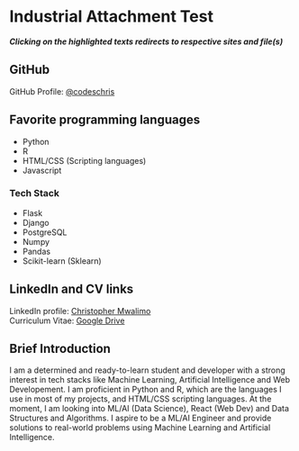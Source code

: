 # Industrial Attachment Test

***Clicking on the highlighted texts redirects to respective sites and file(s)***

## GitHub

GitHub Profile: [@codeschris](https://github.com/codeschris)

## Favorite programming languages

- Python
- R
- HTML/CSS (Scripting languages)
- Javascript

### Tech Stack

- Flask
- Django
- PostgreSQL
- Numpy
- Pandas
- Scikit-learn (Sklearn)

## LinkedIn and CV links

LinkedIn profile: [Christopher Mwalimo](https://www.linkedin.com/in/christopher-mlolwa/)</br>
Curriculum Vitae: [Google Drive](https://docs.google.com/document/d/17ycBOoIj6N5Hpe5B10atjteTPKtMDMMC/edit?usp=sharing&ouid=118314919982325880573&rtpof=true&sd=true)

## Brief Introduction

I am a determined and ready-to-learn student and developer with a strong interest in tech stacks like Machine Learning, Artificial Intelligence and Web Developement. I am proficient in Python and R, which are the languages I use in most of my projects, and HTML/CSS scripting languages. At the moment, I am looking into ML/AI (Data Science), React (Web Dev) and Data Structures and Algorithms. I aspire to be a ML/AI Engineer and provide solutions to real-world problems using Machine Learning and Artificial Intelligence.
